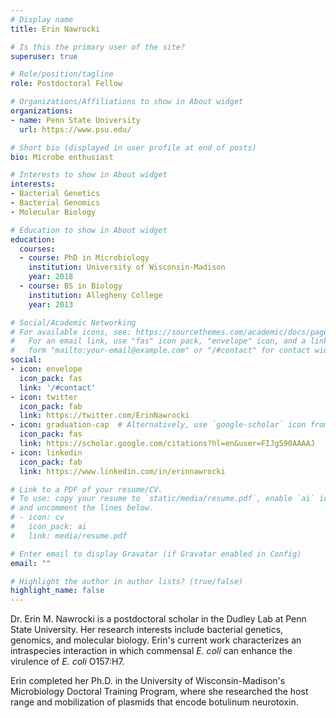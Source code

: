 ```yaml
---
# Display name
title: Erin Nawrocki

# Is this the primary user of the site?
superuser: true

# Role/position/tagline
role: Postdoctoral Fellow

# Organizations/Affiliations to show in About widget
organizations:
- name: Penn State University
  url: https://www.psu.edu/

# Short bio (displayed in user profile at end of posts)
bio: Microbe enthusiast

# Interests to show in About widget
interests:
- Bacterial Genetics
- Bacterial Genomics
- Molecular Biology

# Education to show in About widget
education:
  courses:
  - course: PhD in Microbiology
    institution: University of Wisconsin-Madison
    year: 2018
  - course: BS in Biology
    institution: Allegheny College
    year: 2013

# Social/Academic Networking
# For available icons, see: https://sourcethemes.com/academic/docs/page-builder/#icons
#   For an email link, use "fas" icon pack, "envelope" icon, and a link in the
#   form "mailto:your-email@example.com" or "/#contact" for contact widget.
social:
- icon: envelope
  icon_pack: fas
  link: '/#contact'
- icon: twitter
  icon_pack: fab
  link: https://twitter.com/ErinNawrocki
- icon: graduation-cap  # Alternatively, use `google-scholar` icon from `ai` icon pack
  icon_pack: fas
  link: https://scholar.google.com/citations?hl=en&user=FIJg590AAAAJ
- icon: linkedin
  icon_pack: fab
  link: https://www.linkedin.com/in/erinnawrocki

# Link to a PDF of your resume/CV.
# To use: copy your resume to `static/media/resume.pdf`, enable `ai` icons in `params.toml`, 
# and uncomment the lines below.
# - icon: cv
#   icon_pack: ai
#   link: media/resume.pdf

# Enter email to display Gravatar (if Gravatar enabled in Config)
email: ""

# Highlight the author in author lists? (true/false)
highlight_name: false
---
```


Dr. Erin M. Nawrocki is a postdoctoral scholar in the Dudley Lab at Penn State University. Her research interests include bacterial genetics, genomics, and molecular biology. Erin's current work characterizes an intraspecies interaction in which commensal *E. coli* can enhance the virulence of *E. coli* O157:H7. 
<!-- Erin is now studying *E. coli* genes associated with adherence to bovine cells as part of a USDA-NIFA postdoctoral fellowship. -->

Erin completed her Ph.D. in the University of Wisconsin-Madison's Microbiology Doctoral Training Program, where she researched the host range and mobilization of plasmids that encode botulinum neurotoxin.

<!-- {{< icon name="download" pack="fas" >}} Download Erin's {{< staticref "/media/resume.pdf" "newtab" >}}CV{{< /staticref >}}. -->
